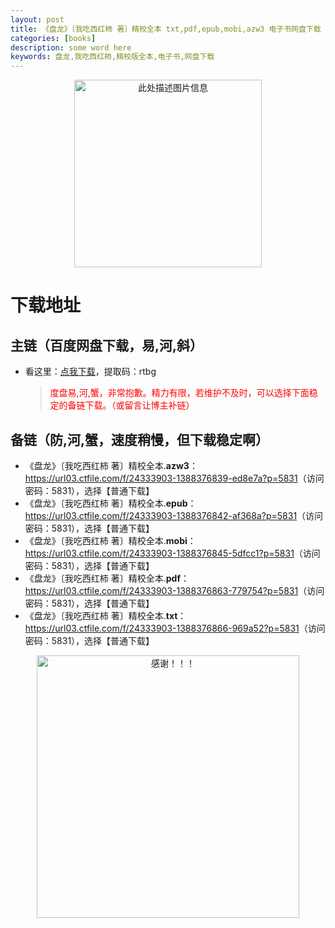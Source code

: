 ```yaml
---
layout: post
title: 《盘龙》〔我吃西红柿 著〕精校全本 txt,pdf,epub,mobi,azw3 电子书网盘下载
categories: [books]
description: some word here
keywords: 盘龙,我吃西红柿,精校版全本,电子书,网盘下载
---
```


<div align="center"><img src="https://qweree.cn/wp-content/uploads/2024/10/pan-long-jie-tu-tuya.jpg" alt="此处描述图片信息" width="300px" height="auto"></div>

# 下载地址

## 主链（百度网盘下载，易,河,斜）

- 看这里：[点我下载](https://pan.baidu.com/s/1iMXUbSbtZQZjDcqDmnWUyw?pwd=rtbg)，提取码：rtbg

  > <p style="color:red" >度盘易,河,蟹，非常抱歉。精力有限，若维护不及时，可以选择下面稳定的备链下载。（或留言让博主补链）</p>

## 备链（防,河,蟹，速度稍慢，但下载稳定啊）

- 《盘龙》〔我吃西红柿 著〕精校全本.**azw3**：<https://url03.ctfile.com/f/24333903-1388376839-ed8e7a?p=5831>（访问密码：5831），选择【普通下载】
- 《盘龙》〔我吃西红柿 著〕精校全本.**epub**：<https://url03.ctfile.com/f/24333903-1388376842-af368a?p=5831>（访问密码：5831），选择【普通下载】
- 《盘龙》〔我吃西红柿 著〕精校全本.**mobi**：<https://url03.ctfile.com/f/24333903-1388376845-5dfcc1?p=5831>（访问密码：5831），选择【普通下载】
- 《盘龙》〔我吃西红柿 著〕精校全本.**pdf**：<https://url03.ctfile.com/f/24333903-1388376863-779754?p=5831>（访问密码：5831），选择【普通下载】
- 《盘龙》〔我吃西红柿 著〕精校全本.**txt**：<https://url03.ctfile.com/f/24333903-1388376866-969a52?p=5831>（访问密码：5831），选择【普通下载】

<div align="center"><img src="https://pic.imgdb.cn/item/6707df6bd29ded1a8ce37031.gif" alt="感谢！！！" width="420px" height="auto"/></div>
